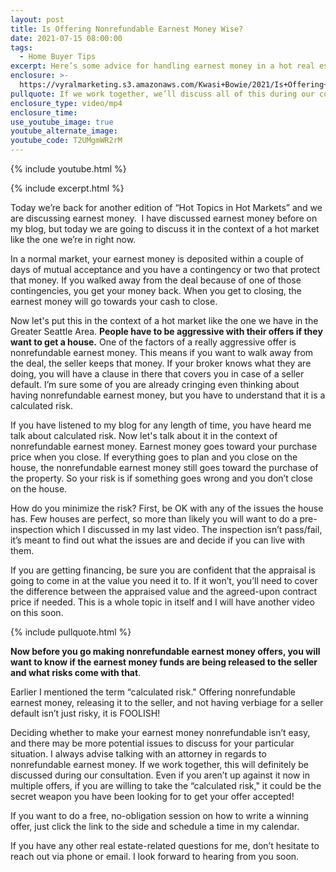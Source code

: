 ```yaml
---
layout: post
title: Is Offering Nonrefundable Earnest Money Wise?
date: 2021-07-15 08:00:00
tags:
  - Home Buyer Tips
excerpt: Here’s some advice for handling earnest money in a hot real estate market.
enclosure: >-
  https://vyralmarketing.s3.amazonaws.com/Kwasi+Bowie/2021/Is+Offering+Nonrefundable+Earnest+Money+Wise_.mp4
pullquote: If we work together, we’ll discuss all of this during our consultation.
enclosure_type: video/mp4
enclosure_time:
use_youtube_image: true
youtube_alternate_image:
youtube_code: T2UMgmWR2rM
---
```

{% include youtube.html %}

{% include excerpt.html %}

Today we’re back for another edition of “Hot Topics in Hot Markets” and we are discussing earnest money.&nbsp; I have discussed earnest money before on my blog, but today we are going to discuss it in the context of a hot market like the one we’re in right now.&nbsp;

In a normal market, your earnest money is deposited within a couple of days of mutual acceptance and you have a contingency or two that protect that money. If you walked away from the deal because of one of those contingencies, you get your money back. When you get to closing, the earnest money will go towards your cash to close.

Now let's put this in the context of a hot market like the one we have in the Greater Seattle Area. **People have to be aggressive with their offers if they want to get a house.** One of the factors of a really aggressive offer is nonrefundable earnest money. This means if you want to walk away from the deal, the seller keeps that money. If your broker knows what they are doing, you will have a clause in there that covers you in case of a seller default. I’m sure some of you are already cringing even thinking about having nonrefundable earnest money, but you have to understand that it is a calculated risk.

If you have listened to my blog for any length of time, you have heard me talk about calculated risk. Now let's talk about it in the context of nonrefundable earnest money. Earnest money goes toward your purchase price when you close. If everything goes to plan and you close on the house, the nonrefundable earnest money still goes toward the purchase of the property. So your risk is if something goes wrong and you don’t close on the house.&nbsp;

How do you minimize the risk? First, be OK with any of the issues the house has. Few houses are perfect, so more than likely you will want to do a pre-inspection which I discussed in my last video. The inspection isn’t pass/fail, it’s meant to find out what the issues are and decide if you can live with them.

If you are getting financing, be sure you are confident that the appraisal is going to come in at the value you need it to. If it won’t, you’ll need to cover the difference between the appraised value and the agreed-upon contract price if needed. This is a whole topic in itself and I will have another video on this soon.

{% include pullquote.html %}

**Now before you go making nonrefundable earnest money offers, you will want to know if the earnest money funds are being released to the seller and what risks come with that**.

Earlier I mentioned the term “calculated risk." Offering nonrefundable earnest money, releasing it to the seller, and not having verbiage for a seller default isn’t just risky, it is FOOLISH\!

Deciding whether to make your earnest money nonrefundable isn’t easy, and there may be more potential issues to discuss for your particular situation. I always advise talking with an attorney in regards to nonrefundable earnest money. If we work together, this will definitely be discussed during our consultation. Even if you aren’t up against it now in multiple offers, if you are willing to take the “calculated risk," it could be the secret weapon you have been looking for to get your offer accepted\!

If you want to do a free, no-obligation session on how to write a winning offer, just click the link to the side and schedule a time in my calendar.

If you have any other real estate-related questions for me, don’t hesitate to reach out via phone or email. I look forward to hearing from you soon.
